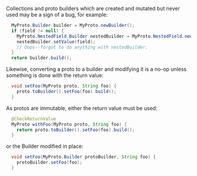 Collections and proto builders which are created and mutated but never used may
be a sign of a bug, for example:

```java
  MyProto.Builder builder = MyProto.newBuilder();
  if (field != null) {
    MyProto.NestedField.Builder nestedBuilder = MyProto.NestedField.newBuilder();
    nestedBuilder.setValue(field);
    // Oops--forgot to do anything with nestedBuilder.
  }
  return builder.build();
```

Likewise, converting a proto to a builder and modifying it is a no-op unless
something is done with the return value:

```java
  void setFoo(MyProto proto, String foo) {
    proto.toBuilder().setFoo(foo).build();
  }
```

As protos are immutable, either the return value must be used:

```java
  @CheckReturnValue
  MyProto withFoo(MyProto proto, String foo) {
    return proto.toBuilder().setFoo(foo).build();
  }
```

or the Builder modified in place:

```java
  void setFoo(MyProto.Builder protoBuilder, String foo) {
    protoBuilder.setFoo(foo);
  }
```
